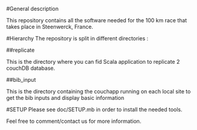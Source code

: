 #General description

This repository contains all the software needed for the 100 km race that takes place in Steenwerck, France.

#Hierarchy
The repository is split in different directories :

##replicate

This is the directory where you can fid Scala application to replicate 2 couchDB database.

##bib_input

This is the directory containing the couchapp running on each local site to get the bib inputs and display basic information

#SETUP
Please see doc/SETUP.mb in order to install the needed tools.

Feel free to comment/contact us for more information.
